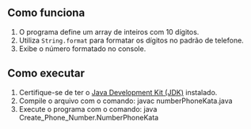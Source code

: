 ## Como funciona

1. O programa define um array de inteiros com 10 dígitos.
2. Utiliza `String.format` para formatar os dígitos no padrão de telefone.
3. Exibe o número formatado no console.

## Como executar

1. Certifique-se de ter o [Java Development Kit (JDK)](https://www.oracle.com/java/technologies/javase-downloads.html) instalado.
2. Compile o arquivo com o comando:
   javac numberPhoneKata.java   
3. Execute o programa com o comando:
    java Create_Phone_Number.NumberPhoneKata